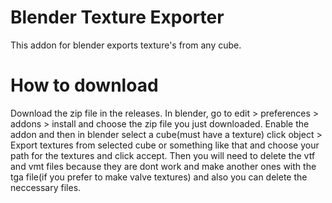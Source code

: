 # Blender Texture Exporter
This addon for blender exports texture's from any cube.

# How to download
Download the zip file in the releases.
In blender, go to edit > preferences > addons > install and choose the zip file you just downloaded.
Enable the addon and then in blender select a cube(must have a texture) click object > Export textures from selected cube or something like that and choose your path for the textures and click accept.
Then you will need to delete the vtf and vmt files because they are dont work and make another ones with the tga file(if you prefer to make valve textures) and also you can delete the neccessary files.
